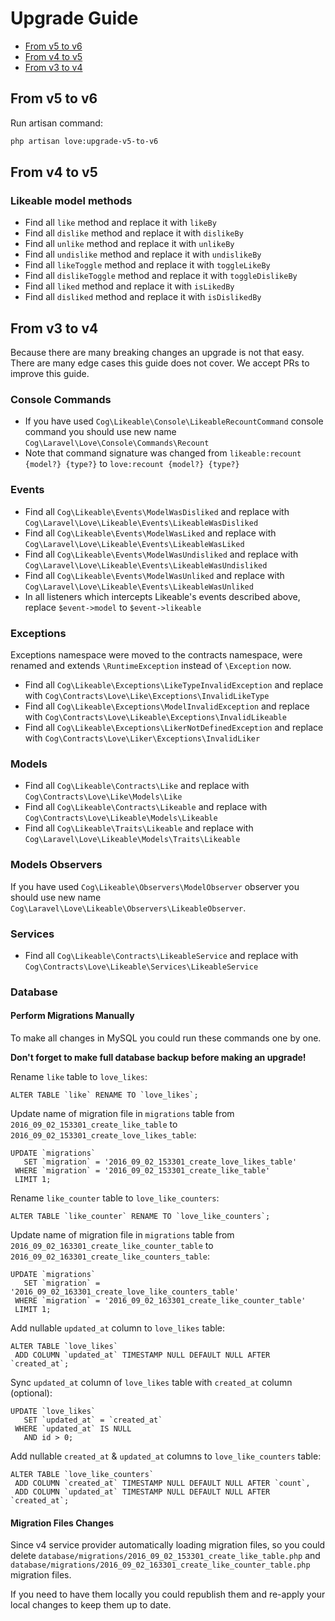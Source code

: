 # Upgrade Guide

- [From v5 to v6](#from-v5-to-v6)
- [From v4 to v5](#from-v4-to-v5)
- [From v3 to v4](#from-v3-to-v4)

## From v5 to v6

Run artisan command:

```sh
php artisan love:upgrade-v5-to-v6
```

## From v4 to v5

### Likeable model methods

- Find all `like` method and replace it with `likeBy`
- Find all `dislike` method and replace it with `dislikeBy`
- Find all `unlike` method and replace it with `unlikeBy`
- Find all `undislike` method and replace it with `undislikeBy`
- Find all `likeToggle` method and replace it with `toggleLikeBy`
- Find all `dislikeToggle` method and replace it with `toggleDislikeBy`
- Find all `liked` method and replace it with `isLikedBy`
- Find all `disliked` method and replace it with `isDislikedBy`

## From v3 to v4

Because there are many breaking changes an upgrade is not that easy. There are many edge cases this guide does not cover.
We accept PRs to improve this guide.

### Console Commands

- If you have used `Cog\Likeable\Console\LikeableRecountCommand` console command you should use new name `Cog\Laravel\Love\Console\Commands\Recount`
- Note that command signature was changed from `likeable:recount {model?} {type?}` to `love:recount {model?} {type?}`

### Events

- Find all `Cog\Likeable\Events\ModelWasDisliked` and replace with `Cog\Laravel\Love\Likeable\Events\LikeableWasDisliked`
- Find all `Cog\Likeable\Events\ModelWasLiked` and replace with `Cog\Laravel\Love\Likeable\Events\LikeableWasLiked`
- Find all `Cog\Likeable\Events\ModelWasUndisliked` and replace with `Cog\Laravel\Love\Likeable\Events\LikeableWasUndisliked`
- Find all `Cog\Likeable\Events\ModelWasUnliked` and replace with `Cog\Laravel\Love\Likeable\Events\LikeableWasUnliked`
- In all listeners which intercepts Likeable's events described above, replace `$event->model` to `$event->likeable`

### Exceptions

Exceptions namespace were moved to the contracts namespace, were renamed
and extends `\RuntimeException` instead of `\Exception` now.

- Find all `Cog\Likeable\Exceptions\LikeTypeInvalidException` and replace with `Cog\Contracts\Love\Like\Exceptions\InvalidLikeType`
- Find all `Cog\Likeable\Exceptions\ModelInvalidException` and replace with `Cog\Contracts\Love\Likeable\Exceptions\InvalidLikeable`
- Find all `Cog\Likeable\Exceptions\LikerNotDefinedException` and replace with `Cog\Contracts\Love\Liker\Exceptions\InvalidLiker`

### Models

- Find all `Cog\Likeable\Contracts\Like` and replace with `Cog\Contracts\Love\Like\Models\Like`
- Find all `Cog\Likeable\Contracts\Likeable` and replace with `Cog\Contracts\Love\Likeable\Models\Likeable`
- Find all `Cog\Likeable\Traits\Likeable` and replace with `Cog\Laravel\Love\Likeable\Models\Traits\Likeable`

### Models Observers

If you have used `Cog\Likeable\Observers\ModelObserver` observer you should use new name `Cog\Laravel\Love\Likeable\Observers\LikeableObserver`.

### Services

- Find all `Cog\Likeable\Contracts\LikeableService` and replace with `Cog\Contracts\Love\Likeable\Services\LikeableService`

### Database

#### Perform Migrations Manually

To make all changes in MySQL you could run these commands one by one.

**Don't forget to make full database backup before making an upgrade!** 

Rename `like` table to `love_likes`:

```mysql
ALTER TABLE `like` RENAME TO `love_likes`;
```

Update name of migration file in `migrations` table from `2016_09_02_153301_create_like_table` to `2016_09_02_153301_create_love_likes_table`:

```mysql
UPDATE `migrations`
   SET `migration` = '2016_09_02_153301_create_love_likes_table'
 WHERE `migration` = '2016_09_02_153301_create_like_table'
 LIMIT 1;
```

Rename `like_counter` table to `love_like_counters`:

```mysql
ALTER TABLE `like_counter` RENAME TO `love_like_counters`;
```

Update name of migration file in `migrations` table from `2016_09_02_163301_create_like_counter_table` to `2016_09_02_163301_create_like_counters_table`:

```mysql
UPDATE `migrations`
   SET `migration` = '2016_09_02_163301_create_love_like_counters_table'
 WHERE `migration` = '2016_09_02_163301_create_like_counter_table'
 LIMIT 1;
```

Add nullable `updated_at` column to `love_likes` table:

```mysql
ALTER TABLE `love_likes`
 ADD COLUMN `updated_at` TIMESTAMP NULL DEFAULT NULL AFTER `created_at`;
```

Sync `updated_at` column of `love_likes` table with `created_at` column (optional):

```mysql
UPDATE `love_likes`
   SET `updated_at` = `created_at`
 WHERE `updated_at` IS NULL
   AND id > 0;
```

Add nullable `created_at` & `updated_at` columns to `love_like_counters` table:

```mysql
ALTER TABLE `love_like_counters` 
 ADD COLUMN `created_at` TIMESTAMP NULL DEFAULT NULL AFTER `count`,
 ADD COLUMN `updated_at` TIMESTAMP NULL DEFAULT NULL AFTER `created_at`;
```

#### Migration Files Changes

Since v4 service provider automatically loading migration files, so you could delete
`database/migrations/2016_09_02_153301_create_like_table.php` and
`database/migrations/2016_09_02_163301_create_like_counter_table.php` migration files.

If you need to have them locally you could republish them and re-apply your local changes to keep them up to date.
